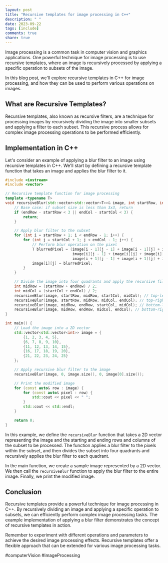 ```yaml
---
layout: post
title: "Recursive templates for image processing in C++"
description: " "
date: 2023-09-22
tags: [include]
comments: true
share: true
---
```


Image processing is a common task in computer vision and graphics applications. One powerful technique for image processing is to use recursive templates, where an image is recursively processed by applying a specific operation to subsets of the image.

In this blog post, we'll explore recursive templates in C++ for image processing, and how they can be used to perform various operations on images.

## What are Recursive Templates?

Recursive templates, also known as recursive filters, are a technique for processing images by recursively dividing the image into smaller subsets and applying a filter to each subset. This recursive process allows for complex image processing operations to be performed efficiently.

## Implementation in C++

Let's consider an example of applying a blur filter to an image using recursive templates in C++. We'll start by defining a recursive template function that takes an image and applies the blur filter to it.

```cpp
#include <iostream>
#include <vector>

// Recursive template function for image processing
template <typename T>
void recursiveBlur(std::vector<std::vector<T>>& image, int startRow, int endRow, int startCol, int endCol) {
    // Base case: if subset size is less than 3x3, return
    if (endRow - startRow < 3 || endCol - startCol < 3) {
        return;
    }

    // Apply blur filter to the subset
    for (int i = startRow + 1; i < endRow - 1; i++) {
        for (int j = startCol + 1; j < endCol - 1; j++) {
            // Perform blur operation on the pixel
            T blurredPixel = (image[i - 1][j - 1] + image[i - 1][j] + image[i - 1][j + 1] +
                              image[i][j - 1] + image[i][j] + image[i][j + 1] +
                              image[i + 1][j - 1] + image[i + 1][j] + image[i + 1][j + 1]) / 9;
            image[i][j] = blurredPixel;
        }
    }

    // Divide the image into four quadrants and apply the recursive filter
    int midRow = (startRow + endRow) / 2;
    int midCol = (startCol + endCol) / 2;
    recursiveBlur(image, startRow, midRow, startCol, midCol); // top-left quadrant
    recursiveBlur(image, startRow, midRow, midCol, endCol); // top-right quadrant
    recursiveBlur(image, midRow, endRow, startCol, midCol); // bottom-left quadrant
    recursiveBlur(image, midRow, endRow, midCol, endCol); // bottom-right quadrant
}

int main() {
    // Load the image into a 2D vector
    std::vector<std::vector<int>> image = {
        {1, 2, 3, 4, 5},
        {6, 7, 8, 9, 10},
        {11, 12, 13, 14, 15},
        {16, 17, 18, 19, 20},
        {21, 22, 23, 24, 25}
    };

    // Apply recursive blur filter to the image
    recursiveBlur(image, 0, image.size(), 0, image[0].size());

    // Print the modified image
    for (const auto& row : image) {
        for (const auto& pixel : row) {
            std::cout << pixel << " ";
        }
        std::cout << std::endl;
    }

    return 0;
}
```

In this example, we define the `recursiveBlur` function that takes a 2D vector representing the image and the starting and ending rows and columns of the subset to be processed. The function applies a blur filter to the pixels within the subset, and then divides the subset into four quadrants and recursively applies the blur filter to each quadrant.

In the main function, we create a sample image represented by a 2D vector. We then call the `recursiveBlur` function to apply the blur filter to the entire image. Finally, we print the modified image.

## Conclusion

Recursive templates provide a powerful technique for image processing in C++. By recursively dividing an image and applying a specific operation to subsets, we can efficiently perform complex image processing tasks. The example implementation of applying a blur filter demonstrates the concept of recursive templates in action.

Remember to experiment with different operations and parameters to achieve the desired image processing effects. Recursive templates offer a flexible approach that can be extended for various image processing tasks.

#computerVision #imageProcessing